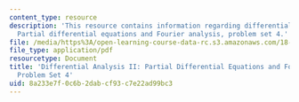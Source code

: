 ```yaml
---
content_type: resource
description: 'This resource contains information regarding differential analysis II:
  Partial differential equations and Fourier analysis, problem set 4.'
file: /media/https%3A/open-learning-course-data-rc.s3.amazonaws.com/18-156-differential-analysis-ii-partial-differential-equations-and-fourier-analysis-spring-2016/8a233e7f0c6b2dabcf93c7e22ad99bc3_MIT18_156S16_pset4.pdf
file_type: application/pdf
resourcetype: Document
title: 'Differential Analysis II: Partial Differential Equations and Fourier Analysis,
  Problem Set 4'
uid: 8a233e7f-0c6b-2dab-cf93-c7e22ad99bc3
---
```

